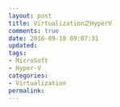 ```yaml
---
layout: post
title: Virtualization之HyperV
comments: true
date: 2016-09-10 09:07:31
updated:
tags:
- MicroSoft
- Hyper-V
categories:
- Virtualization
permalink:
---
```



